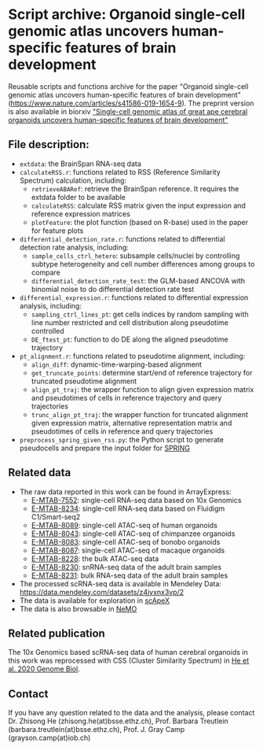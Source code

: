 # Script archive: Organoid single-cell genomic atlas uncovers human-specific features of brain development
Reusable scripts and functions archive for the paper "Organoid single-cell genomic atlas uncovers human-specific features of brain development" (https://www.nature.com/articles/s41586-019-1654-9). The preprint version is also available in biorxiv ["Single-cell genomic atlas of great ape cerebral organoids uncovers human-specific features of brain development"](https://www.biorxiv.org/content/10.1101/685057v1)

## File description:
 * ```extdata```: the BrainSpan RNA-seq data
 * ```calculateRSS.r```: functions related to RSS (Reference Similarity Spectrum) calculation, including:
   * ```retrieveABARef```: retrieve the BrainSpan reference. It requires the extdata folder to be available
   * ```calculateRSS```: calculate RSS matrix given the input expression and reference expression matrices
   * ```plotFeature```: the plot function (based on R-base) used in the paper for feature plots
 * ```differential_detection_rate.r```: functions related to differential detection rate analysis, including:
   * ```sample_cells_ctrl_hetero```: subsample cells/nuclei by controlling subtype heterogeneity and cell number differences among groups to compare
   * ```differential_detection_rate_test```: the GLM-based ANCOVA with binomial noise to do differential detection rate test
 * ```differential_expression.r```: functions related to differential expression analysis, including:
   * ```sampling_ctrl_lines_pt```: get cells indices by random sampling with line number restricted and cell distribution along pseudotime controlled
   * ```DE_ftest_pt```: function to do DE along the aligned pseudotime trajectory
 * ```pt_alignment.r```: functions related to pseudotime alignment, including:
   * ```align_diff```: dynamic-time-warping-based alignment
   * ```get_truncate_points```: determine start/end of reference trajectory for truncated pseudotime alignment
   * ```align_pt_traj```: the wrapper function to align given expression matrix and pseudotimes of cells in reference trajectory and query trajectories
   * ```trunc_align_pt_traj```: the wrapper function for truncated alignment given expression matrix, alternative representation matrix and pseudotimes of cells in reference and query trajectories
 * ```preprocess_spring_given_rss.py```: the Python script to generate pseudocells and prepare the input folder for [SPRING](https://github.com/AllonKleinLab/SPRING)

## Related data
 * The raw data reported in this work can be found in ArrayExpress:
   * [E-MTAB-7552](https://www.ebi.ac.uk/arrayexpress/experiments/E-MTAB-7552/): single-cell RNA-seq data based on 10x Genomics
   * [E-MTAB-8234](https://www.ebi.ac.uk/arrayexpress/experiments/E-MTAB-8234/): single-cell RNA-seq data based on Fluidigm C1/Smart-seq2
   * [E-MTAB-8089](https://www.ebi.ac.uk/arrayexpress/experiments/E-MTAB-8089/): single-cell ATAC-seq of human organoids
   * [E-MTAB-8043](https://www.ebi.ac.uk/arrayexpress/experiments/E-MTAB-8043/): single-cell ATAC-seq of chimpanzee organoids
   * [E-MTAB-8083](https://www.ebi.ac.uk/arrayexpress/experiments/E-MTAB-8083/): single-cell ATAC-seq of bonobo organoids
   * [E-MTAB-8087](https://www.ebi.ac.uk/arrayexpress/experiments/E-MTAB-8087/): single-cell ATAC-seq of macaque organoids
   * [E-MTAB-8228](https://www.ebi.ac.uk/arrayexpress/experiments/E-MTAB-8228/): the bulk ATAC-seq data
   * [E-MTAB-8230](https://www.ebi.ac.uk/arrayexpress/experiments/E-MTAB-8230/): snRNA-seq data of the adult brain samples
   * [E-MTAB-8231](https://www.ebi.ac.uk/arrayexpress/experiments/E-MTAB-8231/): bulk RNA-seq data of the adult brain samples
 * The processed scRNA-seq data is available in Mendeley Data: https://data.mendeley.com/datasets/z4jyxnx3vp/2
 * The data is available for exploration in [scApeX](https://bioinf.eva.mpg.de/shiny/sample-apps/scApeX/)
 * The data is also browsable in [NeMO](https://nemoanalytics.org//index.html?share_id=37fd35aa&gene_symbol_exact_match=1)

## Related publication
The 10x Genomics based scRNA-seq data of human cerebral organoids in this work was reprocessed with CSS (Cluster Similarity Spectrum) in [He et al. 2020 Genome Biol](https://genomebiology.biomedcentral.com/articles/10.1186/s13059-020-02147-4).

## Contact
If you have any question related to the data and the analysis, please contact Dr. Zhisong He (zhisong.he(at)bsse.ethz.ch), Prof. Barbara Treutlein (barbara.treutlein(at)bsse.ethz.ch), Prof. J. Gray Camp (grayson.camp(at)iob.ch)
